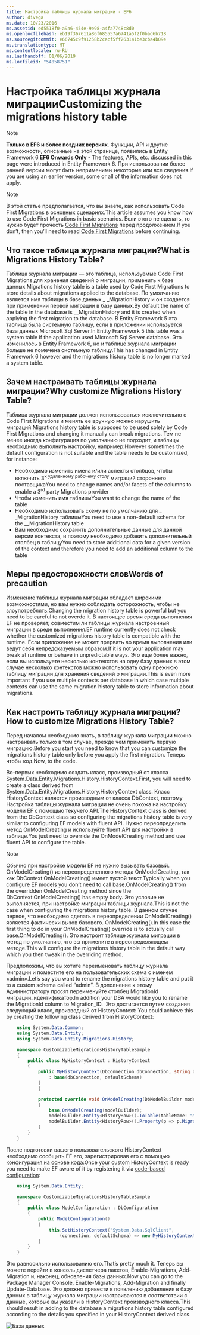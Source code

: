 ```yaml
---
title: Настройка таблицы журнала миграции - EF6
author: divega
ms.date: 10/23/2016
ms.assetid: ed5518f0-a9a6-454e-9e98-a4fa7748c8d0
ms.openlocfilehash: eb19f367611a86f685557a6741a5f2f0bad6b718
ms.sourcegitcommit: e66745c9f91258b2cacf5ff263141be3cba4b09e
ms.translationtype: MT
ms.contentlocale: ru-RU
ms.lasthandoff: 01/06/2019
ms.locfileid: "54058751"
---
```

# <a name="customizing-the-migrations-history-table"></a><span data-ttu-id="edb6a-102">Настройка таблицы журнала миграции</span><span class="sxs-lookup"><span data-stu-id="edb6a-102">Customizing the migrations history table</span></span>
> [!NOTE]
> <span data-ttu-id="edb6a-103">**Только в EF6 и более поздних версиях**. Функции, API и другие возможности, описанные на этой странице, появились в Entity Framework 6.</span><span class="sxs-lookup"><span data-stu-id="edb6a-103">**EF6 Onwards Only** - The features, APIs, etc. discussed in this page were introduced in Entity Framework 6.</span></span> <span data-ttu-id="edb6a-104">При использовании более ранней версии могут быть неприменимы некоторые или все сведения.</span><span class="sxs-lookup"><span data-stu-id="edb6a-104">If you are using an earlier version, some or all of the information does not apply.</span></span>

> [!NOTE]
> <span data-ttu-id="edb6a-105">В этой статье предполагается, что вы знаете, как использовать Code First Migrations в основных сценариях.</span><span class="sxs-lookup"><span data-stu-id="edb6a-105">This article assumes you know how to use Code First Migrations in basic scenarios.</span></span> <span data-ttu-id="edb6a-106">Если этого не сделать, то нужно будет прочесть [Code First Migrations](~/ef6/modeling/code-first/migrations/index.md) перед продолжением.</span><span class="sxs-lookup"><span data-stu-id="edb6a-106">If you don’t, then you’ll need to read [Code First Migrations](~/ef6/modeling/code-first/migrations/index.md) before continuing.</span></span>

## <a name="what-is-migrations-history-table"></a><span data-ttu-id="edb6a-107">Что такое таблица журнала миграции?</span><span class="sxs-lookup"><span data-stu-id="edb6a-107">What is Migrations History Table?</span></span>

<span data-ttu-id="edb6a-108">Таблица журнала миграции — это таблица, используемые Code First Migrations для хранения сведений о миграции, применить к базе данных.</span><span class="sxs-lookup"><span data-stu-id="edb6a-108">Migrations history table is a table used by Code First Migrations to store details about migrations applied to the database.</span></span> <span data-ttu-id="edb6a-109">По умолчанию является имя таблицы в базе данных \_ \_MigrationHistory и он создается при применении первой миграции в базу данных.</span><span class="sxs-lookup"><span data-stu-id="edb6a-109">By default the name of the table in the database is \_\_MigrationHistory and it is created when applying the first migration to the database.</span></span> <span data-ttu-id="edb6a-110">В Entity Framework 5 эта таблица была системную таблицу, если в приложении используется база данных Microsoft Sql Server.</span><span class="sxs-lookup"><span data-stu-id="edb6a-110">In Entity Framework 5 this table was a system table if the application used Microsoft Sql Server database.</span></span> <span data-ttu-id="edb6a-111">Это изменилось в Entity Framework 6, но и таблице журнала миграции больше не помечена системную таблицу.</span><span class="sxs-lookup"><span data-stu-id="edb6a-111">This has changed in Entity Framework 6 however and the migrations history table is no longer marked a system table.</span></span>

## <a name="why-customize-migrations-history-table"></a><span data-ttu-id="edb6a-112">Зачем настраивать таблицы журнала миграции?</span><span class="sxs-lookup"><span data-stu-id="edb6a-112">Why customize Migrations History Table?</span></span>

<span data-ttu-id="edb6a-113">Таблица журнала миграции должен использоваться исключительно с Code First Migrations и менять ее вручную можно нарушить миграций.</span><span class="sxs-lookup"><span data-stu-id="edb6a-113">Migrations history table is supposed to be used solely by Code First Migrations and changing it manually can break migrations.</span></span> <span data-ttu-id="edb6a-114">Тем не менее иногда конфигурация по умолчанию не подходит, и таблицы необходимо выполнить настройку, например:</span><span class="sxs-lookup"><span data-stu-id="edb6a-114">However sometimes the default configuration is not suitable and the table needs to be customized, for instance:</span></span>

-   <span data-ttu-id="edb6a-115">Необходимо изменить имена и/или аспекты столбцов, чтобы включить 3<sup>к удаленному рабочему столу</sup> миграций стороннего поставщика</span><span class="sxs-lookup"><span data-stu-id="edb6a-115">You need to change names and/or facets of the columns to enable a 3<sup>rd</sup> party Migrations provider</span></span>
-   <span data-ttu-id="edb6a-116">Чтобы изменить имя таблицы</span><span class="sxs-lookup"><span data-stu-id="edb6a-116">You want to change the name of the table</span></span>
-   <span data-ttu-id="edb6a-117">Необходимо использовать схему не по умолчанию для \_ \_MigrationHistory таблицы</span><span class="sxs-lookup"><span data-stu-id="edb6a-117">You need to use a non-default schema for the \_\_MigrationHistory table</span></span>
-   <span data-ttu-id="edb6a-118">Вам необходимо сохранить дополнительные данные для данной версии контекста, и поэтому необходимо добавить дополнительный столбец в таблицу</span><span class="sxs-lookup"><span data-stu-id="edb6a-118">You need to store additional data for a given version of the context and therefore you need to add an additional column to the table</span></span>

## <a name="words-of-precaution"></a><span data-ttu-id="edb6a-119">Меры предосторожности слов</span><span class="sxs-lookup"><span data-stu-id="edb6a-119">Words of precaution</span></span>

<span data-ttu-id="edb6a-120">Изменение таблицы журнала миграции обладает широкими возможностями, но вам нужно соблюдать осторожность, чтобы не злоупотреблять.</span><span class="sxs-lookup"><span data-stu-id="edb6a-120">Changing the migration history table is powerful but you need to be careful to not overdo it.</span></span> <span data-ttu-id="edb6a-121">В настоящее время среда выполнения EF не проверяет, совместим ли таблицы журнала настроенный миграции в среде выполнения.</span><span class="sxs-lookup"><span data-stu-id="edb6a-121">EF runtime currently does not check whether the customized migrations history table is compatible with the runtime.</span></span> <span data-ttu-id="edb6a-122">Если приложение не может прервать во время выполнения или ведут себя непредсказуемым образом.</span><span class="sxs-lookup"><span data-stu-id="edb6a-122">If it is not your application may break at runtime or behave in unpredictable ways.</span></span> <span data-ttu-id="edb6a-123">Это еще более важно, если вы используете несколько контекстов на одну базу данных в этом случае несколько контекстов можно использовать одну прежнюю таблицу миграции для хранения сведений о миграции.</span><span class="sxs-lookup"><span data-stu-id="edb6a-123">This is even more important if you use multiple contexts per database in which case multiple contexts can use the same migration history table to store information about migrations.</span></span>

## <a name="how-to-customize-migrations-history-table"></a><span data-ttu-id="edb6a-124">Как настроить таблицу журнала миграции?</span><span class="sxs-lookup"><span data-stu-id="edb6a-124">How to customize Migrations History Table?</span></span>

<span data-ttu-id="edb6a-125">Перед началом необходимо знать, в таблицу журнала миграции можно настраивать только в том случае, прежде чем применить первую миграцию.</span><span class="sxs-lookup"><span data-stu-id="edb6a-125">Before you start you need to know that you can customize the migrations history table only before you apply the first migration.</span></span> <span data-ttu-id="edb6a-126">Теперь чтобы код.</span><span class="sxs-lookup"><span data-stu-id="edb6a-126">Now, to the code.</span></span>

<span data-ttu-id="edb6a-127">Во-первых необходимо создать класс, производный от класса System.Data.Entity.Migrations.History.HistoryContext.</span><span class="sxs-lookup"><span data-stu-id="edb6a-127">First, you will need to create a class derived from System.Data.Entity.Migrations.History.HistoryContext class.</span></span> <span data-ttu-id="edb6a-128">Класс HistoryContext является производным от класса DbContext, поэтому Настройка таблицы журнала миграции не очень похожа на настройку модели EF с помощью текучего API.</span><span class="sxs-lookup"><span data-stu-id="edb6a-128">The HistoryContext class is derived from the DbContext class so configuring the migrations history table is very similar to configuring EF models with fluent API.</span></span> <span data-ttu-id="edb6a-129">Нужно переопределить метод OnModelCreating и используйте fluent API для настройки в таблице.</span><span class="sxs-lookup"><span data-stu-id="edb6a-129">You just need to override the OnModelCreating method and use fluent API to configure the table.</span></span>

>[!NOTE]
> <span data-ttu-id="edb6a-130">Обычно при настройке модели EF не нужно вызывать базовый. OnModelCreating() из переопределенного метода OnModelCreating, так как DbContext.OnModelCreating() имеет пустой текст.</span><span class="sxs-lookup"><span data-stu-id="edb6a-130">Typically when you configure EF models you don’t need to call base.OnModelCreating() from the overridden OnModelCreating method since the DbContext.OnModelCreating() has empty body.</span></span> <span data-ttu-id="edb6a-131">Это условие не выполняется, при настройке миграции таблицы журнала.</span><span class="sxs-lookup"><span data-stu-id="edb6a-131">This is not the case when configuring the migrations history table.</span></span> <span data-ttu-id="edb6a-132">В данном случае первое, что необходимо сделать в переопределении OnModelCreating() является фактически вызов базового. OnModelCreating().</span><span class="sxs-lookup"><span data-stu-id="edb6a-132">In this case the first thing to do in your OnModelCreating() override is to actually call base.OnModelCreating().</span></span> <span data-ttu-id="edb6a-133">Это настроит таблице журнала миграции в метод по умолчанию, что вы примените в переопределяющем методе.</span><span class="sxs-lookup"><span data-stu-id="edb6a-133">This will configure the migrations history table in the default way which you then tweak in the overriding method.</span></span>

<span data-ttu-id="edb6a-134">Предположим, что вы хотите переименовать таблицу журнала миграции и поместите его на пользовательских схема с именем «admin».</span><span class="sxs-lookup"><span data-stu-id="edb6a-134">Let’s say you want to rename the migrations history table and put it to a custom schema called “admin”.</span></span> <span data-ttu-id="edb6a-135">В дополнение к этому Администратору просят переименуйте столбец MigrationId миграции\_идентификатор.</span><span class="sxs-lookup"><span data-stu-id="edb6a-135">In addition your DBA would like you to rename the MigrationId column to Migration\_ID.</span></span> <span data-ttu-id="edb6a-136"> Это достигается путем создания следующий класс, производный от HistoryContext:</span><span class="sxs-lookup"><span data-stu-id="edb6a-136"> You could achieve this by creating the following class derived from HistoryContext:</span></span>

``` csharp
    using System.Data.Common;
    using System.Data.Entity;
    using System.Data.Entity.Migrations.History;

    namespace CustomizableMigrationsHistoryTableSample
    {
        public class MyHistoryContext : HistoryContext
        {
            public MyHistoryContext(DbConnection dbConnection, string defaultSchema)
                : base(dbConnection, defaultSchema)
            {
            }

            protected override void OnModelCreating(DbModelBuilder modelBuilder)
            {
                base.OnModelCreating(modelBuilder);
                modelBuilder.Entity<HistoryRow>().ToTable(tableName: "MigrationHistory", schemaName: "admin");
                modelBuilder.Entity<HistoryRow>().Property(p => p.MigrationId).HasColumnName("Migration_ID");
            }
        }
    }
```

<span data-ttu-id="edb6a-137">После подготовки вашего пользовательского HistoryContext необходимо сообщить EF его, зарегистрировав его с помощью [конфигурация на основе кода](https://msdn.com/data/jj680699):</span><span class="sxs-lookup"><span data-stu-id="edb6a-137">Once your custom HistoryContext is ready you need to make EF aware of it by registering it via [code-based configuration](https://msdn.com/data/jj680699):</span></span>

``` csharp
    using System.Data.Entity;

    namespace CustomizableMigrationsHistoryTableSample
    {
        public class ModelConfiguration : DbConfiguration
        {
            public ModelConfiguration()
            {
                this.SetHistoryContext("System.Data.SqlClient",
                    (connection, defaultSchema) => new MyHistoryContext(connection, defaultSchema));
            }
        }
    }
```

<span data-ttu-id="edb6a-138">Это равносильно использованию его.</span><span class="sxs-lookup"><span data-stu-id="edb6a-138">That’s pretty much it.</span></span> <span data-ttu-id="edb6a-139">Теперь вы можете перейти в консоль диспетчера пакетов, Enable-Migrations, Add-Migration и, наконец, обновления базы данных.</span><span class="sxs-lookup"><span data-stu-id="edb6a-139">Now you can go to the Package Manager Console, Enable-Migrations, Add-Migration and finally Update-Database.</span></span> <span data-ttu-id="edb6a-140">Это должно привести к появлению добавления в базу данных в таблицу журнала миграции настраиваются в соответствии с данные, которые вы указали в HistoryContext производного класса.</span><span class="sxs-lookup"><span data-stu-id="edb6a-140">This should result in adding to the database a migrations history table configured according to the details you specified in your HistoryContext derived class.</span></span>

![База данных](~/ef6/media/database.png)
